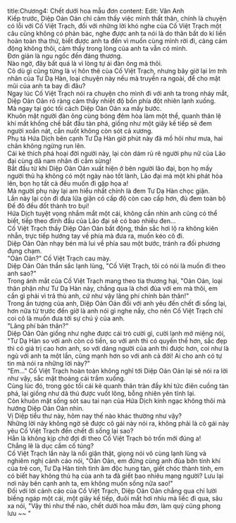title:Chương4: Chết dưới hoa mẫu đơn
content:
Edit: Vân Anh<br>Kiếp trước, Diệp Oản Oản chỉ cảm thấy việc mình thất thân, chính là chuyện có lỗi với Cố Việt Trạch, đối với những lời khó nghe của Cố Việt Trạch một câu cũng không có phản bác, nghe được anh ta nói là do thân bất do kỉ liền hoàn toàn tha thứ, biết được anh ta đến vì muốn cùng mình rời đi, càng cảm động không thôi, cảm thấy trong lòng của anh ta vẫn có mình.<br>Đơn giản là ngu ngốc đến đáng thương.<br>Nào ngờ, đây bất quá là vì lòng tự ái đàn ông mà thôi.<br>Cô dù gì cũng từng là vị hôn thê của Cố Việt Trạch, nhưng bây giờ lại l*m t*nh nhân của Tư Dạ Hàn, loại chuyện này nếu mà truyền ra ngoài, để cho mặt mũi của anh ta bay đi đâu?<br>Ngay lúc Cố Việt Trạch nói ra chuyện cho mình đi với anh ta trong nháy mắt, Diệp Oản Oản rõ ràng cảm thấy nhiệt độ bốn phía đột nhiên lạnh xuống.<br>Mà ngay tại góc tối cách Diệp Oản Oản xa mấy bước.<br>Khuôn mặt người đàn ông cùng bóng đêm hòa làm một thể, quanh thân lệ khí mất khống chế bắt đầu tàn phá, giống như một giây kế tiếp sẽ đem người xoắn nát, cắn nuốt không còn sót cả xương.<br>Phụ tá Hứa Dịch bên cạnh Tư Dạ Hàn giờ phút này đã mồ hôi như mưa, hai chân không ngừng run lên.<br>Cái kẻ thích phá hoại đời người này, lại còn dám rủ rê người phụ nữ của Lão đại cùng dã nam nhân đi cắm sừng!<br>Bắt đầu từ khi Diệp Oản Oản xuất hiện ở bên người lão đại, bọn họ mấy người thủ hạ không có một ngày nào tốt lành, Lão đại mà một khi phát hỏa lên, bọn họ tất cả đều muốn đi gặp họa a!<br>Mà người phụ này lại am hiểu nhất chính là đem Tư Dạ Hàn chọc giận.<br>Lần này lại còn đi đưa lửa giận có cấp độ còn cao cấp hơn, đủ đem toàn bộ Đế đô đều đốt thành tro bụi!<br>Hứa Dịch tuyệt vọng nhắm mắt một cái, không cần nhìn anh cũng có thể biết, tiếp theo đỉnh đầu của Lão đại sẽ có bao nhiêu đen...<br>Cố Việt Trạch thấy Diệp Oản Oản bất động, thần sắc hơi lộ ra không kiên nhẫn, trực tiếp hướng tay về phía mà đưa ra, muốn kéo cô đi.<br>Diệp Oản Oản nhạy bén mà lui về phía sau một bước, tránh ra đối phương đụng chạm.<br>"Oản Oản?" Cố Việt Trạch cau mày.<br>Diệp Oản Oản thần sắc lạnh lùng, "Cố Việt Trạch, tôi có nói là muốn đi theo anh sao?"<br>Trong ánh mắt của Cố Việt Trạch mang theo tia thương hại, "Oản Oản, loại thân phận như Tư Dạ Hàn này, chẳng qua là chơi đùa với em mà thôi, em cần gì phải vì trả thù anh, cứ như vậy lãng phí chính bản thân!"<br>Trong ấn tượng của anh, Diệp Oản Oản đối với anh yêu đến chết đi sống lại, hơn nữa từ trước đến giờ là anh nói gì nghe nấy, cho nên Cố Việt Trạch chỉ coi cô là muốn đưa tới sự chú ý của anh.<br>"Lãng phí bản thân?"<br>Diệp Oản Oản giống như nghe được cái trò cười gì, cười lạnh mở miệng nói, "Tư Dạ Hàn so với anh còn có tiền, so với anh thì có quyền thế hơn, sắc đẹp thì có giá trị cao hơn anh, so với dáng người của anh thì được hơn, coi như là ngủ với anh ta một lần, cũng mạnh hơn so với anh cả đời! Ai cho anh có tự tin mà nói ra những lời này?"<br>"Em..." Cố Việt Trạch hoàn toàn không nghĩ tới Diệp Oản Oản lại sẽ nói ra lời như vậy, sắc mặt thoáng cái trầm xuống.<br>Cùng lúc đó, trong góc tối cái kẻ quanh thân tràn đầy khí tức điên cuồng tàn phá, lại giống như dã thú được vuốt lông, bỗng nhiên yên tĩnh lại.<br>Còn khuôn mặt sống sót sau tai nạn của Hứa Dịch kinh ngạc không thôi mà hướng Diệp Oản Oản nhìn.<br>Vị Diệp tiểu thư này, hôm nay thế nào khác thường như vậy?<br>Những lời này không ngờ sẽ được cô gái này nói ra, không phải là cô gái này yêu Cố Việt Trạch đến chết đi sống lại sao?<br>Hẳn là không kịp chờ đợi đi theo Cố Việt Trạch bỏ trốn mới đúng a!<br>Chẳng lẽ là dục cầm cố túng?<br>Cố Việt Trạch lần này là nổi giận thật, giọng nói vô cùng lạnh lùng và nghiêm nghị cảnh cáo nói, "Oản Oản, em đừng cùng anh đùa bỡn tính khí của trẻ con, Tư Dạ Hàn tính tình âm độc hung tàn, giết chóc thành tính, em có biết hay không thủ hạ của anh ta đã giết bao nhiêu mạng người? Lưu lại nơi này bên cạnh anh ta, em không muốn sống nữa sao!"<br>Đối với lời cảnh cáo của Cố Việt Trạch, Diệp Oản Oản chẳng qua chỉ lười biếng ngáp một cái, một giây kế tiếp, đuôi mắt hơi nhíu mà liếc đi qua, sâu xa nói, "Vậy thì như thế nào, chết dưới hoa mẫu đơn, làm quỷ cũng phong lưu ~~ "
